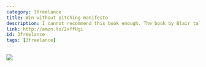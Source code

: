 ```yaml
---
category: 3freelance
title: Win without pitching manifesto
description: I cannot recommend this book enough. The book by Blair talks about how to treat your practice as a professional and be seen as a professional by whomever you do business with.
link: http://amzn.to/2xffUgi
id: 3freelance
tags: [3freelance]
---
```

<a target="_blank"  href="https://www.amazon.com/gp/product/1605440043/ref=as_li_tl?ie=UTF8&camp=1789&creative=9325&creativeASIN=1605440043&linkCode=as2&tag=compassofdesi-20&linkId=22061d2df2d68764c62a6e6781264e07"><img border="0" src="//ws-na.amazon-adsystem.com/widgets/q?_encoding=UTF8&MarketPlace=US&ASIN=1605440043&ServiceVersion=20070822&ID=AsinImage&WS=1&Format=_SL250_&tag=compassofdesi-20" ></a><img src="//ir-na.amazon-adsystem.com/e/ir?t=compassofdesi-20&l=am2&o=1&a=1605440043" width="1" height="1" border="0" alt="" style="border:none !important; margin:0px !important;" />
